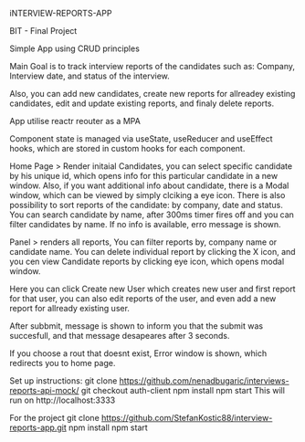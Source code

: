 iNTERVIEW-REPORTS-APP

BIT - Final Project

Simple App using CRUD principles

Main Goal is to track interview reports of the candidates such as: Company, Interview date, and status of the interview.

Also, you can add new candidates, create new reports for allreadey existing candidates, edit and update existing reports, and finaly delete reports.

App utilise reactr reouter as a MPA

Component state is managed via useState, useReducer and useEffect hooks, which are stored in custom hooks for each component.

Home Page > Render initaial Candidates, you can select specific candidate by his unique id, which opens info for this particular candidate in a new window. Also, if you want additional info about candidate, there is a Modal window, which can be viewed by simply clciking a eye icon. There is also possibility to sort reports of the candidate: by company, date and status.
You can search candidate by name, after 300ms timer fires off and you can filter candidates by name. If no info is available, erro message is shown.

Panel > renders all reports, You can filter reports by, company name or candidate name. You can delete individual report by clicking the X icon, and you cen view Candidate reports by clicking eye icon, which opens modal window.

Here you can click Create new User which creates new user and first report for that user, you can also edit reports of the user, and even add a new report for allready existing user.

After subbmit, message is shown to inform you that the submit was succesfull, and that message desapeares after 3 seconds.

If you choose a rout that doesnt exist, Error window is shown, which redirects you to home page.

Set up instructions:
git clone https://github.com/nenadbugaric/interviews-reports-api-mock/
git checkout auth-client
npm install
npm start
This will run on http://localhost:3333

For the project
git clone https://github.com/StefanKostic88/interview-reports-app.git
npm install
npm start
